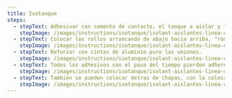 ```yaml
---
title: Isotanque
steps:
  - stepText: Adhesivar con cemento de contacto, el tanque a aislar y la cara blanca del aislante.
    stepImage: /images/instructions/isotanque/isolant-aislantes-linea-climatizacion-isotanque-paso-a-paso-colocacion-paso-1.jpg
  - stepText: Colocar los rollos arrancando de abajo hacia arriba, "rodeando" el tanque (en sentido horizontal), y termo soldar las uniones entre las mismas.
    stepImage: /images/instructions/isotanque/isolant-aislantes-linea-climatizacion-isotanque-paso-a-paso-colocacion-paso-2.jpg
  - stepText: Reforzar con cintas de aluminio puro las uniones.
    stepImage: /images/instructions/isotanque/isolant-aislantes-linea-climatizacion-isotanque-paso-a-paso-colocacion-paso-3.jpg
  - stepText: Todos los adhesivos con el paso del tiempo pierden adherencia, por lo cual siempre se aconceja colocar sunchos mecánicos para asegurar la colocación.
    stepImage: /images/instructions/isotanque/isolant-aislantes-linea-climatizacion-isotanque-paso-a-paso-colocacion-paso-4.jpg
  - stepText: También se pueden colocar detras de chapas, con la colocación conocida como "encamisado".
    stepImage: /images/instructions/isotanque/isolant-aislantes-linea-climatizacion-isotanque-paso-a-paso-colocacion-paso-5.jpg
---
```

